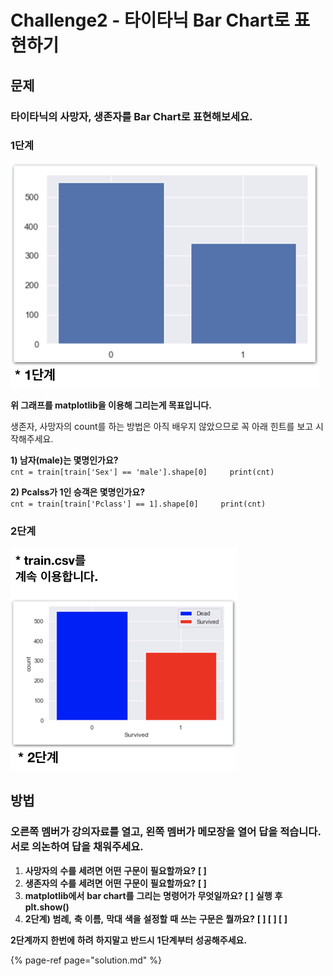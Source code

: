 # Challenge2 - 타이타닉 Bar Chart로 표현하기

## 문제

### 타이타닉의 사망자, 생존자를 Bar Chart로 표현해보세요.

### 1단계

![](../.gitbook/assets/image-266.png)

**위 그래프를 matplotlib을 이용해 그리는게 목표입니다.**

생존자, 사망자의 count를 하는 방법은 아직 배우지 않았으므로 꼭 아래 힌트를 보고 시작해주세요.

**1\) 남자\(male\)는 몇명인가요?**  
`cnt = train[train['Sex'] == 'male'].shape[0]    
print(cnt)`

**2\) Pcalss가 1인 승객은 몇명인가요?**  
`cnt = train[train['Pclass'] == 1].shape[0]    
print(cnt)`

### 2단계

![](../.gitbook/assets/image-161.png)

## **방법**

### **오른쪽** **멤버가** **강의자료를** **열고,** **왼쪽** **멤버가** **메모장을** **열어** **답을** **적습니다. 서로** **의논하여** **답을** **채워주세요.**

1. **사망자의** **수를** **세려면** **어떤** **구문이** **필요할까요?**  **\[                                                                        \]**
2. **생존자의** **수를** **세려면** **어떤** **구문이** **필요할까요?**  **\[                                                                        \]**
3. **matplotlib에서** **bar chart를** **그리는** **명령어가** **무엇일까요?  \[                                    \]** **실행** **후** **plt.show\(\)**
4. **2단계\)** **범례,** **축** **이름,** **막대** **색을** **설정할** **때** **쓰는** **구문은** **뭘까요?**  **\[                  \] \[                  \] \[                  \]**

**2단계까지** **한번에** **하려** **하지말고** **반드시** **1단계부터** **성공해주세요.**

{% page-ref page="solution.md" %}

